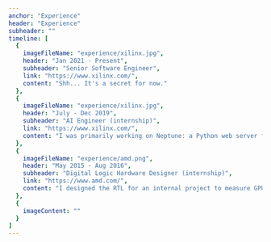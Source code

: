```yaml
---
anchor: "Experience"
header: "Experience"
subheader: ""
timeline: [
  {
    imageFileName: "experience/xilinx.jpg",
    header: "Jan 2021 - Present",
    subheader: "Senior Software Engineer",
    link: "https://www.xilinx.com/",
    content: "Shh... It's a secret for now."
  },
  {
    imageFileName: "experience/xilinx.jpg",
    header: "July - Dec 2019",
    subheader: "AI Engineer (internship)",
    link: "https://www.xilinx.com/",
    content: "I was primarily working on Neptune: a Python web server for serving custom machine learning graphs on Xilinx FPGAs. Check it out in the projects above!"
  },
  {
    imageFileName: "experience/amd.png",
    header: "May 2015 - Aug 2016",
    subheader: "Digital Logic Hardware Designer (internship)",
    link: "https://www.amd.com/",
    content: "I designed the RTL for an internal project to measure GPU power during tests. The collected data would be streamed back over USB for further analysis in software."
  },
  {
    imageContent: ""
  }
]
---
```

